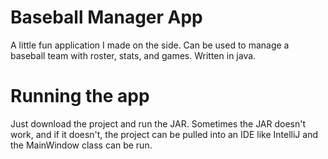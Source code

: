 # Baseball Manager App
A little fun application I made on the side. Can be used to manage a baseball team with roster, stats, and games. Written in java.

# Running the app
Just download the project and run the JAR. Sometimes the JAR doesn't work, and if it doesn't, the project can be pulled into an IDE like IntelliJ and the MainWindow class can be run.
